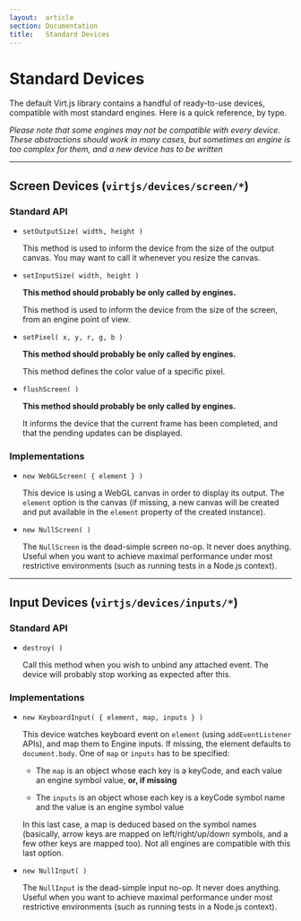 ```yaml
---
layout:  article
section: Documentation
title:   Standard Devices
---
```


# Standard Devices

The default Virt.js library contains a handful of ready-to-use devices, compatible with most standard engines. Here is a quick reference, by type.

*Please note that some engines may not be compatible with every device. These abstractions should work in many cases, but sometimes an engine is too complex for them, and a new device has to be written*

<hr />

## Screen Devices (`virtjs/devices/screen/*`)

### Standard API

  - `setOutputSize( width, height )`

    This method is used to inform the device from the size of the output canvas. You may want to call it whenever you resize the canvas.

  - `setInputSize( width, height )`

    **This method should probably be only called by engines.**

    This method is used to inform the device from the size of the screen, from an engine point of view.

  - `setPixel( x, y, r, g, b )`

    **This method should probably be only called by engines.**

    This method defines the color value of a specific pixel.

  - `flushScreen( )`

    **This method should probably be only called by engines.**

    It informs the device that the current frame has been completed, and that the pending updates can be displayed.

### Implementations

  - `new WebGLScreen( { element } )`

    This device is using a WebGL canvas in order to display its output. The `element` option is the canvas (if missing, a new canvas will be created and put available in the `element` property of the created instance).

  - `new NullScreen( )`

    The `NullScreen` is the dead-simple screen no-op. It never does anything. Useful when you want to achieve maximal performance under most restrictive environments (such as running tests in a Node.js context).

<hr />

## Input Devices (`virtjs/devices/inputs/*`)

### Standard API

  - `destroy( )`

    Call this method when you wish to unbind any attached event. The device will probably stop working as expected after this.

### Implementations

  - `new KeyboardInput( { element, map, inputs } )`

    This device watches keyboard event on `element` (using `addEventListener` APIs), and map them to Engine inputs. If missing, the element defaults to `document.body`. One of `map` or `inputs` has to be specified:

      - The `map` is an object whose each key is a keyCode, and each value an engine symbol value, **or, if missing**

      - The `inputs` is an object whose each key is a keyCode symbol name and the value is an engine symbol value

    In this last case, a map is deduced based on the symbol names (basically, arrow keys are mapped on left/right/up/down symbols, and a few other keys are mapped too). Not all engines are compatible with this last option.

  - `new NullInput( )`

    The `NullInput` is the dead-simple input no-op. It never does anything. Useful when you want to achieve maximal performance under most restrictive environments (such as running tests in a Node.js context).
